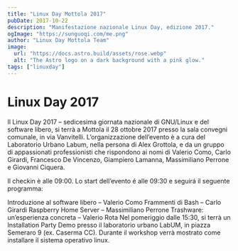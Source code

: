 ```yaml
---
title: "Linux Day Mottola 2017"
pubDate: 2017-10-22
description: "Manifestazione nazionale Linux Day, edizione 2017."
ogImage: "https://sunguoqi.com/me.png"
author: "Linux Day Mottola Team"
image:
  url: "https://docs.astro.build/assets/rose.webp"
  alt: "The Astro logo on a dark background with a pink glow."
tags: ["linuxday"]
---
```


# Linux Day 2017

Il Linux Day 2017 – sedicesima giornata nazionale di GNU/Linux e del software libero, si terrà a Mottola il 28 ottobre 2017 presso la sala convegni comunale, in via Vanvitelli. L’organizzazione dell’evento è a cura del Laboratorio Urbano Labum, nella persona di Alex Grottola, e da un gruppo di appassionati professionisti che rispondono ai nomi di Valerio Como, Carlo Girardi, Francesco De Vincenzo, Giampiero Lamanna, Massimiliano Perrone e Giovanni Ciquera.

Il checkin è alle 09:00. Lo start dell’evento é alle 09:30 e seguirá il seguente programma:

Introduzione al software libero – Valerio Como
Frammenti di Bash – Carlo Girardi
Raspberry Home Server – Massimiliano Perrone
Trashware: un’esperienza concreta – Valerio Rota
Nel pomeriggio dalle 15:30, si terrà un Installation Party Demo presso il laboratorio urbano LabUM, in piazza Semeraro 9 (ex. Caserma CC). Durante il workshop verrà mostrato come installare il sistema operativo linux.

